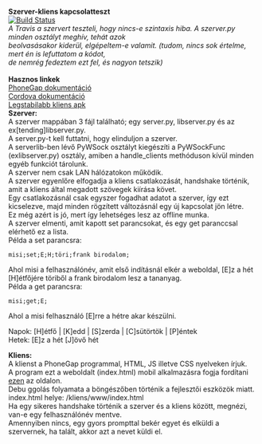 **Szerver-kliens kapcsolatteszt**<br>
[![Build Status](https://travis-ci.org/Sletteon/cm-conntest.svg?branch=master)](https://travis-ci.org/Sletteon/cm-conntest)<br>
_A Travis a szervert teszteli, hogy nincs-e szintaxis hiba. A szerver.py minden osztályt meghív, tehát azok <br>
beolvasásakor kiderül, elgépeltem-e valamit. (tudom, nincs sok értelme, mert én is lefuttatom a kódot, <br>
de nemrég fedeztem ezt fel, és nagyon tetszik)_<br><br>
**Hasznos linkek**<br>
[PhoneGap dokumentáció](http://docs.phonegap.com/)<br>
[Cordova dokumentáció](https://cordova.apache.org/docs/en/latest/)<br>
[Legstabilabb kliens apk](https://build.phonegap.com/apps/2893794/download/android/?qr_key=a5nry2YDex911S8dvqJu)<br>
**Szerver:**<br>
A szerver mappában 3 fájl található; egy server.py, libserver.py és az ex[tending]libserver.py.<br>
A server.py-t kell futtatni, hogy elinduljon a szerver.<br>
A serverlib-ben lévő PyWSock osztályt kiegészíti a PyWSockFunc (exlibserver.py) osztály, amiben a handle_clients methóduson kívül minden egyéb funkciót tárolunk.<br>
A szerver nem csak LAN hálózatokon működik.<br>
A szerver egyenlőre elfogadja a kliens csatlakozását, handshake történik, amit a kliens által megadott szövegek kiírása követ.<br>
Egy csatlakozásnál csak egyszer fogadhat adatot a szerver, így ezt kicselezve, majd minden rögzített változásnál egy új kapcsolat jön létre.<br>
Ez még azért is jó, mert így lehetséges lesz az offline munka.<br>
A szerver elmenti, amit kapott set parancsokat, és egy get paranccsal elérhető ez a lista.<br>
Példa a set parancsra:

```
misi;set;E;H;töri;frank birodalom;
```

Ahol misi a felhasználónév, amit első indításnál elkér a weboldal, [E]z a hét [H]étfőjére töriből a frank birodalom lesz a tananyag.<br>
Példa a get parancsra:

```
misi;get;E;
```

Ahol a misi felhasználó [E]rre a hétre akar készülni.<br>

Napok: [H]étfő | [K]edd | [S]zerda | [C]sütörtök | [P]éntek<br>
Hetek: [E]z a hét [J]övő hét<br>

**Kliens:**<br>
A klienst a PhoneGap programmal, HTML, JS illetve CSS nyelveken írjuk.<br>
A program ezt a weboldalt (index.html) mobil alkalmazásra fogja fordítani [ezen](https://build.phonegap.com) az oldalon.<br>
Debu ggolás folyamata a böngészőben történik a fejlesztői eszközök miatt.<br>
index.html helye: /kliens/www/index.html<br>
Ha egy sikeres handshake történik a szerver és a kliens között, megnézi, van-e egy felhasználónév mentve.<br>
Amennyiben nincs, egy gyors prompttal bekér egyet és elküldi a szervernek, ha talált, akkor azt a nevet küldi el.<br>
